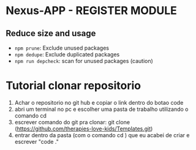 # Nexus-APP - REGISTER MODULE

## Reduce size and usage

- `npm prune`: Exclude unused packages
- `npm dedupe`: Exclude duplicated packages
- `npm run depcheck`: scan for unused packages (caution)


# Tutorial clonar repositorio

1. Achar o repositorio no git hub e copiar o link dentro do botao code
2. abri um terminal no pc e escolher uma pasta de trabalho utilizando o comando cd
3. escrever comando do git pra clonar: git clone (https://github.com/therapies-love-kids/Templates.git)
4. entrar dentro da pasta (com o comando cd ) que eu acabei de criar e escrever "code ."

